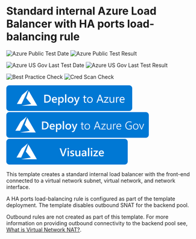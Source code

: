 # Standard internal Azure Load Balancer with HA ports load-balancing rule

![Azure Public Test Date](https://azurequickstartsservice.blob.core.windows.net/badges/101-internal-loadbalancer-create-haports/PublicLastTestDate.svg)
![Azure Public Test Result](https://azurequickstartsservice.blob.core.windows.net/badges/101-internal-loadbalancer-create-haports/PublicDeployment.svg)

![Azure US Gov Last Test Date](https://azurequickstartsservice.blob.core.windows.net/badges/101-internal-loadbalancer-create-haports/FairfaxLastTestDate.svg)
![Azure US Gov Last Test Result](https://azurequickstartsservice.blob.core.windows.net/badges/101-internal-loadbalancer-create-haports/FairfaxDeployment.svg)

![Best Practice Check](https://azurequickstartsservice.blob.core.windows.net/badges/101-internal-loadbalancer-create-haports/BestPracticeResult.svg)
![Cred Scan Check](https://azurequickstartsservice.blob.core.windows.net/badges/101-internal-loadbalancer-create-haports/CredScanResult.svg)

[![Deploy To Azure](https://raw.githubusercontent.com/Azure/azure-quickstart-templates/master/1-CONTRIBUTION-GUIDE/images/deploytoazure.svg?sanitize=true)](https://portal.azure.com/#create/Microsoft.Template/uri/https%3A%2F%2Fraw.githubusercontent.com%2FAzure%2Fazure-quickstart-templates%2Fmaster%2F101-internal-loadbalancer-create-haports%2Fazuredeploy.json)
[![Deploy To Azure US Gov](https://raw.githubusercontent.com/Azure/azure-quickstart-templates/master/1-CONTRIBUTION-GUIDE/images/deploytoazuregov.svg?sanitize=true)](https://portal.azure.us/#create/Microsoft.Template/uri/https%3A%2F%2Fraw.githubusercontent.com%2FAzure%2Fazure-quickstart-templates%2Fmaster%2F101-internal-loadbalancer-create-haports%2Fazuredeploy.json)  
[![Visualize](https://raw.githubusercontent.com/Azure/azure-quickstart-templates/master/1-CONTRIBUTION-GUIDE/images/visualizebutton.svg?sanitize=true)](http://armviz.io/#/?load=https%3A%2F%2Fraw.githubusercontent.com%2FAzure%2Fazure-quickstart-templates%2Fmaster%2F101-internal-loadbalancer-create-haports%2Fazuredeploy.json)

This template creates a standard internal load balancer with the front-end connected to a virtual network subnet, virtual network, and network interface.  

A HA ports load-balancing rule is configured as part of the template deployment. The template disables outbound SNAT for the backend pool.  

Outbound rules are not created as part of this template.  For more information on providing outbound connectivity to the backend pool see, [What is Virtual Network NAT?](https://docs.microsoft.com/azure/virtual-network/nat-overview).